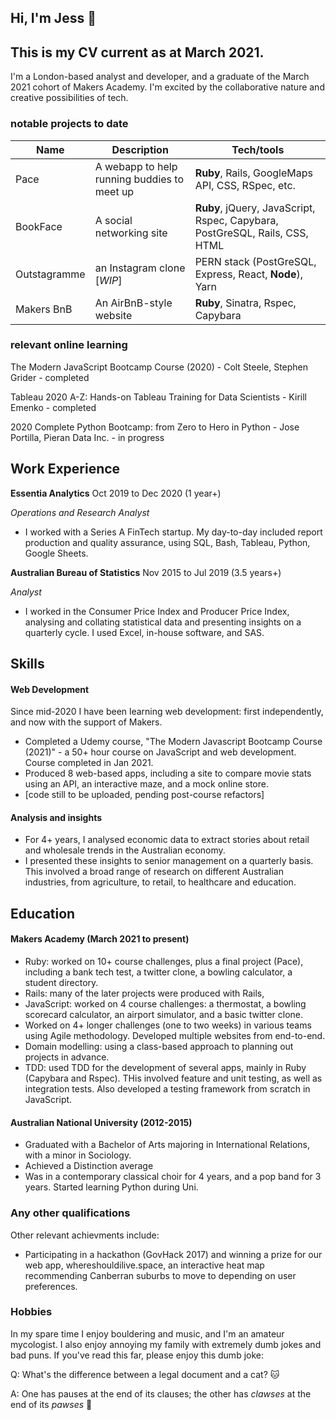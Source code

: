 ## Hi, I'm Jess :sunflower:
## This is my CV current as at March 2021. 

I'm a London-based analyst and developer, and a graduate of the March 2021 cohort of Makers Academy. 
I'm excited by the collaborative nature and creative possibilities of tech. 

### notable projects to date 

| Name                         | Description       | Tech/tools        |
| ---------------------------- | ----------------- | ----------------- |
| Pace                         | A webapp to help running buddies to meet up | **Ruby**, Rails, GoogleMaps API, CSS, RSpec, etc. |
| BookFace | A social networking site | **Ruby**, jQuery, JavaScript, Rspec, Capybara, PostGreSQL, Rails, CSS, HTML              |
| Outstagramme | an Instagram clone [_WIP_] | PERN stack (PostGreSQL, Express, React, **Node**), Yarn |
| Makers BnB | An AirBnB-style website | **Ruby**, Sinatra, Rspec, Capybara |


### relevant online learning 

The Modern JavaScript Bootcamp Course (2020) - Colt Steele, Stephen Grider - completed

Tableau 2020 A-Z: Hands-on Tableau Training for Data Scientists - Kirill Emenko - completed
 
2020 Complete Python Bootcamp: from Zero to Hero in Python - Jose Portilla, Pieran Data Inc. - in progress

## Work Experience

**Essentia Analytics** Oct 2019 to Dec 2020  (1 year+)

*Operations and Research Analyst*

- I worked with a Series A FinTech startup. My day-to-day included report production and quality assurance, using SQL, Bash, Tableau, Python, Google Sheets. 

**Australian Bureau of Statistics** Nov 2015 to Jul 2019 (3.5 years+)

*Analyst*

- I worked in the Consumer Price Index and Producer Price Index, analysing and collating statistical data and presenting insights on a quarterly cycle. I used Excel, in-house software, and SAS. 

## Skills

#### Web Development

Since mid-2020 I have been learning web development: first independently, and now with the support of Makers.

- Completed a Udemy course, "The Modern Javascript Bootcamp Course (2021)" - a 50+ hour course on JavaScript and web development. Course completed in Jan 2021. 
- Produced 8 web-based apps, including a site to compare movie stats using an API, an interactive maze, and a mock online store. 
- [code still to be uploaded, pending post-course refactors]

#### Analysis and insights 

- For 4+ years, I analysed economic data to extract stories about retail and wholesale trends in the Australian economy. 
- I presented these insights to senior management on a quarterly basis. This involved a broad range of research on different Australian industries, from agriculture, to retail, to healthcare and education. 

## Education

#### Makers Academy (March 2021 to present)

- Ruby: worked on 10+ course challenges, plus a final project (Pace), including a bank tech test, a twitter clone, a bowling calculator, a student directory.
- Rails: many of the later projects were produced with Rails, 
- JavaScript: worked on 4 course challenges: a thermostat, a bowling scorecard calculator, an airport simulator, and a basic twitter clone.
- Worked on 4+ longer challenges (one to two weeks) in various teams using Agile methodology. Developed multiple websites from end-to-end. 
- Domain modelling: using a class-based approach to planning out projects in advance.
- TDD: used TDD for the development of several apps, mainly in Ruby (Capybara and Rspec). THis involved feature and unit testing, as well as integration tests. Also developed a testing framework from scratch in JavaScript.


#### Australian National University (2012-2015)

- Graduated with a Bachelor of Arts majoring in International Relations, with a minor in Sociology. 
- Achieved a Distinction average
- Was in a contemporary classical choir for 4 years, and a pop band for 3 years. Started learning Python during Uni. 

### Any other qualifications

Other relevant achievments include:

- Participating in a hackathon (GovHack 2017) and winning a prize for our web app, whereshouldilive.space, an interactive heat map recommending Canberran suburbs to move to depending on user preferences. 

### Hobbies

In my spare time I enjoy bouldering and music, and I'm an amateur mycologist. I also enjoy annoying my family with extremely dumb jokes and bad puns. If you've read this far, please enjoy this dumb joke:

Q: What's the difference between a legal document and a cat? :cat:

A: One has pauses at the end of its clauses; the other has _clawses_ at the end of its _pawses_ 🐾
